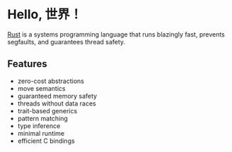 # Hello, 世界！

[Rust](https://www.rust-lang.org) is a systems programming language that runs blazingly fast, prevents segfaults, and guarantees thread safety.

## Features

- zero-cost abstractions
- move semantics
- guaranteed memory safety
- threads without data races
- trait-based generics
- pattern matching
- type inference
- minimal runtime
- efficient C bindings
